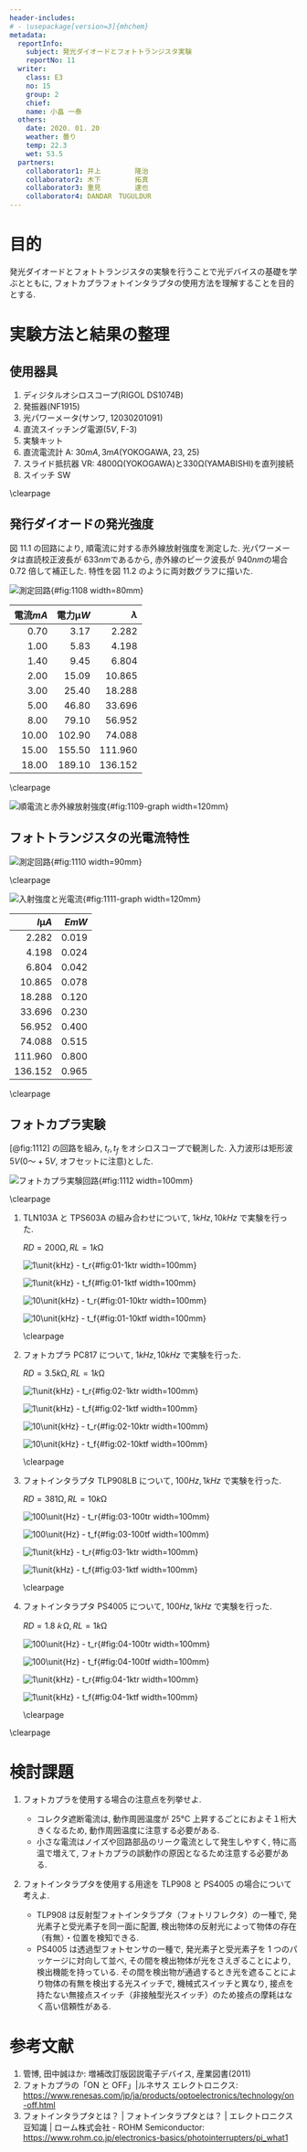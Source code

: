 ```yaml
---
header-includes:
# - \usepackage[version=3]{mhchem}
metadata:
  reportInfo:
    subject: 発光ダイオードとフォトトランジスタ実験
    reportNo: 11
  writer:
    class: E3
    no: 15
    group: 2
    chief:
    name: 小畠 一泰
  others:
    date: 2020. 01. 20
    weather: 曇り
    temp: 22.3
    wet: 53.5
  partners:
    collaborator1: 井上　　　　　隆治
    collaborator2: 木下　　　　　拓真
    collaborator3: 重見　　　　　達也
    collaborator4: DANDAR　TUGULDUR
---
```


# 目的

発光ダイオードとフォトトランジスタの実験を行うことで光デバイスの基礎を学ぶとともに, フォトカプラフォトインタラプタの使用方法を理解することを目的とする.

# 実験方法と結果の整理

## 使用器具

1. ディジタルオシロスコープ(RIGOL DS1074B)
1. 発振器(NF1915)
1. 光パワーメータ(サンワ, 12030201091)
1. 直流スイッチング電源($5 \unit{V}$, F-3)
1. 実験キット
1. 直流電流計 A: $30\unit{mA}, 3\unit{mA}$(YOKOGAWA, 23, 25)
1. スライド抵抗器 VR: $4800\unit{\ohm}$(YOKOGAWA)と$330\unit{\ohm}$(YAMABISHI)を直列接続
1. スイッチ SW

\clearpage

## 発行ダイオードの発光強度

図 11.1 の回路により, 順電流に対する赤外線放射強度を測定した.
光パワーメータは直読校正波長が 633$\unit{nm}$であるから, 赤外線のピーク波長が 940$\unit{nm}$の場合 0.72 倍して補正した.
特性を図 11.2 のように両対数グラフに描いた.

![測定回路](./documents/11-発光ダイオードとフォトトランジスタ実験/images/1108.jpeg){#fig:1108 width=80mm}

| 電流$\unit{mA}$ | 電力$\unit{\micro W}$ | $\lambda$ |
| --------------: | --------------------: | --------: |
|            0.70 |                  3.17 |     2.282 |
|            1.00 |                  5.83 |     4.198 |
|            1.40 |                  9.45 |     6.804 |
|            2.00 |                 15.09 |    10.865 |
|            3.00 |                 25.40 |    18.288 |
|            5.00 |                 46.80 |    33.696 |
|            8.00 |                 79.10 |    56.952 |
|           10.00 |                102.90 |    74.088 |
|           15.00 |                155.50 |   111.960 |
|           18.00 |                189.10 |   136.152 |

\clearpage

![順電流と赤外線放射強度](./documents/11-発光ダイオードとフォトトランジスタ実験/images/1109-graph.png){#fig:1109-graph width=120mm}

## フォトトランジスタの光電流特性

![測定回路](./documents/11-発光ダイオードとフォトトランジスタ実験/images/1110.jpeg){#fig:1110 width=90mm}

\clearpage

![入射強度と光電流](./documents/11-発光ダイオードとフォトトランジスタ実験/images/1111-graph.png){#fig:1111-graph width=120mm}

| $I \unit{\micro A}$ | $E \unit{mW}$ |
| ------------------: | ------------: |
|               2.282 |         0.019 |
|               4.198 |         0.024 |
|               6.804 |         0.042 |
|              10.865 |         0.078 |
|              18.288 |         0.120 |
|              33.696 |         0.230 |
|              56.952 |         0.400 |
|              74.088 |         0.515 |
|             111.960 |         0.800 |
|             136.152 |         0.965 |

\clearpage

## フォトカプラ実験

[@fig:1112] の回路を組み, $t_r, t_f$ をオシロスコープで観測した.
入力波形は矩形波 $5\unit{V}$($0 〜 +5\unit{V}$, オフセットに注意)とした.

![フォトカプラ実験回路](./documents/11-発光ダイオードとフォトトランジスタ実験/images/1112.jpeg){#fig:1112 width=100mm}

\clearpage

1. TLN103A と TPS603A の組み合わせについて, $1\unit{kHz}, 10\unit{kHz}$ で実験を行った.

   $RD = 200 \unit{\ohm}, RL = 1 \unit{k \ohm}$

   ![$1\unit{kHz} - t_r$](./documents/11-発光ダイオードとフォトトランジスタ実験/images/01-1ktr.png){#fig:01-1ktr width=100mm}

   ![$1\unit{kHz} - t_f$](./documents/11-発光ダイオードとフォトトランジスタ実験/images/01-1ktf.png){#fig:01-1ktf width=100mm}

   ![$10\unit{kHz} - t_r$](./documents/11-発光ダイオードとフォトトランジスタ実験/images/01-10ktr.png){#fig:01-10ktr width=100mm}

   ![$10\unit{kHz} - t_f$](./documents/11-発光ダイオードとフォトトランジスタ実験/images/01-10ktf.png){#fig:01-10ktf width=100mm}

   \clearpage

1. フォトカプラ PC817 について, $1\unit{kHz}, 10\unit{kHz}$ で実験を行った.

   $RD = 3.5 \unit{k \ohm}, RL = 1 \unit{k \ohm}$

   ![$1\unit{kHz} - t_r$](./documents/11-発光ダイオードとフォトトランジスタ実験/images/02-1ktr.png){#fig:02-1ktr width=100mm}

   ![$1\unit{kHz} - t_f$](./documents/11-発光ダイオードとフォトトランジスタ実験/images/02-1ktf.png){#fig:02-1ktf width=100mm}

   ![$10\unit{kHz} - t_r$](./documents/11-発光ダイオードとフォトトランジスタ実験/images/02-10ktr.png){#fig:02-10ktr width=100mm}

   ![$10\unit{kHz} - t_f$](./documents/11-発光ダイオードとフォトトランジスタ実験/images/02-10ktf.png){#fig:02-10ktf width=100mm}

   \clearpage

1. フォトインタラプタ TLP908LB について, $100\unit{Hz}, 1\unit{kHz}$ で実験を行った.

   $RD = 381 \unit{\ohm}, RL = 10 \unit{k \ohm}$

   ![$100\unit{Hz} - t_r$](./documents/11-発光ダイオードとフォトトランジスタ実験/images/03-100tr.png){#fig:03-100tr width=100mm}

   ![$100\unit{Hz} - t_f$](./documents/11-発光ダイオードとフォトトランジスタ実験/images/03-100tf.png){#fig:03-100tf width=100mm}

   ![$1\unit{kHz} - t_r$](./documents/11-発光ダイオードとフォトトランジスタ実験/images/03-1ktr.png){#fig:03-1ktr width=100mm}

   ![$1\unit{kHz} - t_f$](./documents/11-発光ダイオードとフォトトランジスタ実験/images/03-1ktf.png){#fig:03-1ktf width=100mm}

   \clearpage

1. フォトインタラプタ PS4005 について, $100\unit{Hz}, 1\unit{kHz}$ で実験を行った.

   $RD = 1.8 ｋ \unit{\ohm}, RL = 1 \unit{k \ohm}$

   ![$100\unit{Hz} - t_r$](./documents/11-発光ダイオードとフォトトランジスタ実験/images/04-100tr.png){#fig:04-100tr width=100mm}

   ![$100\unit{Hz} - t_f$](./documents/11-発光ダイオードとフォトトランジスタ実験/images/04-100tf.png){#fig:04-100tf width=100mm}

   ![$1\unit{kHz} - t_r$](./documents/11-発光ダイオードとフォトトランジスタ実験/images/04-1ktr.png){#fig:04-1ktr width=100mm}

   ![$1\unit{kHz} - t_f$](./documents/11-発光ダイオードとフォトトランジスタ実験/images/04-1ktf.png){#fig:04-1ktf width=100mm}

   \clearpage

\clearpage

# 検討課題

1. フォトカプラを使用する場合の注意点を列挙せよ.

   - コレクタ遮断電流は, 動作周囲温度が $25 \unit{\celsius}$ 上昇するごとにおよそ１桁大きくなるため, 動作周囲温度に注意する必要がある.
   - 小さな電流はノイズや回路部品のリーク電流として発生しやすく, 特に高温で増えて, フォトカプラの誤動作の原因となるため注意する必要がある.

2. フォトインタラプタを使用する用途を TLP908 と PS4005 の場合について考えよ.

   - TLP908 は反射型フォトインタラプタ（フォトリフレクタ）の一種で, 発光素子と受光素子を同一面に配置, 検出物体の反射光によって物体の存在（有無）・位置を検知できる.
   - PS4005 は透過型フォトセンサの一種で, 発光素子と受光素子を 1 つのパッケージに対向して並べ, その間を検出物体が光をさえぎることにより, 検出機能を持っている.
     その間を検出物が通過するとき光を遮ることにより物体の有無を検出する光スイッチで, 機械式スイッチと異なり, 接点を持たない無接点スイッチ（非接触型光スイッチ）のため接点の摩耗はなく高い信頼性がある.

# 参考文献

1. 管博, 田中誠ほか: 増補改訂版図説電子デバイス, 産業図書(2011)
1. フォトカプラの「ON と OFF」|ルネサス エレクトロニクス: https://www.renesas.com/jp/ja/products/optoelectronics/technology/on-off.html
1. フォトインタラプタとは？ | フォトインタラプタとは？ | エレクトロニクス豆知識 | ローム株式会社 - ROHM Semiconductor: https://www.rohm.co.jp/electronics-basics/photointerrupters/pi_what1
